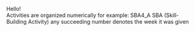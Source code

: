 Hello!  
Activities are organized numerically
    for example: SBA4_A 
SBA (Skill-Building Activity) any succeeding number denotes the week it was given
      
